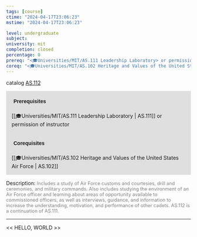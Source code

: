 ```yaml
---
tags: [course]
ctime: "2024-04-17T23:06:23"
mstime: "2024-04-17T23:06:23"

level: undergraduate
subject: 
university: mit
completion: closed
percentage: 0
prereq: "<🎓Universities/MIT/AS.111 Leadership Laboratory> or permission of instructor"
coreq: "<🎓Universities/MIT/AS.102 Heritage and Values of the United States Air Force>"
---
```


catalog [AS.112](http://student.mit.edu/catalog/mASa.html#AS.112)

<span style="display: block; padding: 15px; background-color: rgb(100, 100, 100, 0.2);"><font id="m_prereq3_0" style="display: block; font-family: Arial, sans-serif; font-weight: bold; padding: 5px">Prerequisites</font><br><span id="prereq3_0">[[🎓Universities/MIT/AS.111 Leadership Laboratory | AS.111]] or permission of instructor</span></span>
<span style="display: block; padding: 15px; background-color: rgb(100, 100, 100, 0.2);"><font id="m_coreq3_0" style="display: block; font-family: Arial, sans-serif; font-weight: bold; padding: 5px">Corequisites</font><br><span id="coreq3_0">[[🎓Universities/MIT/AS.102 Heritage and Values of the United States Air Force | AS.102]]</span></span>

<font style="">Description:</font>
<font style="color: grey; font-size: 0.8rem;">Includes a study of Air Force customs and courtesies, drill and ceremonies, and military commands. Also includes studying the environment of an Air Force officer and learning about areas of opportunity available to commissioned officers, as well as interviews, guidance, and information to increase the understanding, motivation, and performance of other cadets. AS.112 is a continuation of AS.111.</font>



---

<< HELLO, WORLD >>
